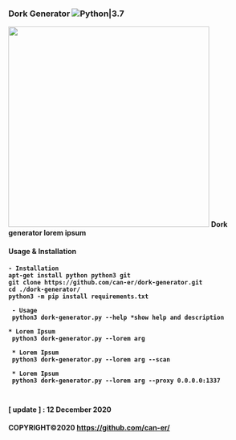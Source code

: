 
### Dork Generator ![Python|3.7](https://img.shields.io/badge/Python-3.8-blue.svg)
<img src="lib/Ultimate-Dork.png" width="400" height="400">
<b>Dork generator lorem ipsum<b><br>
 
#### Usage & Installation
```
- Installation
apt-get install python python3 git
git clone https://github.com/can-er/dork-generator.git
cd ./dork-generator/
python3 -m pip install requirements.txt 

 - Usage 
 python3 dork-generator.py --help *show help and description
 
* Lorem Ipsum
 python3 dork-generator.py --lorem arg 
 
 * Lorem Ipsum
 python3 dork-generator.py --lorem arg --scan

 * Lorem Ipsum
 python3 dork-generator.py --lorem arg --proxy 0.0.0.0:1337
 
 
```
 <b>[ update ] :</b> 12 December 2020
 
#### COPYRIGHT©2020 https://github.com/can-er/
